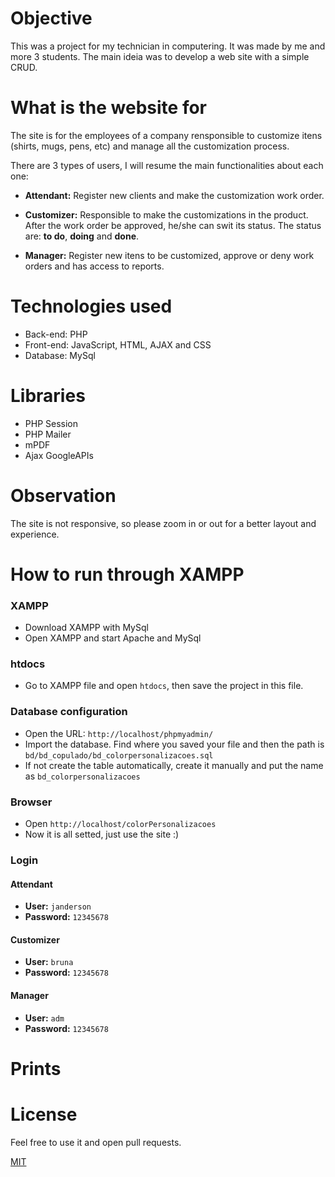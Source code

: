  # Objective

This was a project for my technician in computering.  It was made by me and more 3 students.
The main ideia was to develop a web site with a simple CRUD.

# What is the website for
The site is for the employees of a company rensponsible to customize itens (shirts, mugs, pens, etc) and manage all the customization process.

There are 3 types of users, I will resume the main functionalities about each one:

* **Attendant:** Register new clients and make the customization work order.

* **Customizer:** Responsible to make the customizations in the product. After the work order be approved, he/she can swit its status. The status are: **to do**, **doing** and **done**.

* **Manager:** Register new itens to be customized, approve or deny work orders and has access to reports.
 

# Technologies used

* Back-end: PHP
* Front-end: JavaScript, HTML, AJAX and CSS
* Database: MySql

# Libraries

* PHP Session
* PHP Mailer
* mPDF
* Ajax GoogleAPIs 

# Observation
The site is not responsive, so please zoom in or out for a better layout and experience.

# How to run through XAMPP

### XAMPP

* Download XAMPP with MySql
* Open XAMPP and start Apache and MySql

### htdocs
* Go to XAMPP file and open ```htdocs```, then save the project in this file.

### Database configuration
* Open the URL: ```http://localhost/phpmyadmin/```
* Import the database. Find where you saved your file and then the path is  ```bd/bd_copulado/bd_colorpersonalizacoes.sql ```
* If not create the table automatically, create it manually and put the name as ```bd_colorpersonalizacoes``` 

### Browser


* Open ```http://localhost/colorPersonalizacoes```
* Now it is all setted, just use the site :)

### Login

#### Attendant
* **User:** ```janderson```
* **Password:** ```12345678```

#### Customizer
* **User:** ```bruna```
* **Password:** ```12345678```

#### Manager
* **User:** ```adm```
* **Password:** ```12345678```


# Prints




# License
Feel free to use it and open pull requests.

[MIT](https://choosealicense.com/licenses/mit/)
